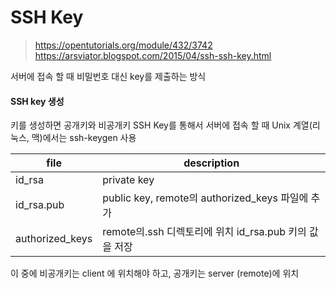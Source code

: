 

# SSH Key

> https://opentutorials.org/module/432/3742
> https://arsviator.blogspot.com/2015/04/ssh-ssh-key.html


서버에 접속 할 때 비밀번호 대신 key를 제출하는 방식

#### SSH key 생성
키를 생성하면 공개키와 비공개키
SSH Key를 통해서 서버에 접속 할 때 Unix 계열(리눅스, 맥)에서는 ssh-keygen 사용


| file          | description                                   | 
|---------------|-----------------------------------------------|
|id_rsa         |private key                                    | 
|id_rsa.pub     |public key, remote의 authorized_keys 파일에 추가  |
|authorized_keys|remote의.ssh 디렉토리에 위치 id_rsa.pub 키의 값을 저장 |


이 중에 비공개키는 client 에 위치해야 하고, 공개키는 server (remote)에 위치
<!--stackedit_data:
eyJoaXN0b3J5IjpbLTQzODg4Mjc2OCwtMTExOTcyNTgxNiwxMj
kyNDczODU0XX0=
-->